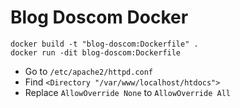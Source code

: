# Blog Doscom Docker
```
docker build -t "blog-doscom:Dockerfile" .
docker run -dit blog-doscom:Dockerfile
```

* Go to `/etc/apache2/httpd.conf`
* Find `<Directory "/var/www/localhost/htdocs">`
* Replace `AllowOverride None` to `AllowOverride All`
